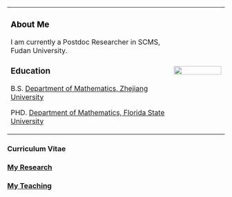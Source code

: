 
<table border="0">
  <tr>
    <td width="75%">
      <h3  style="color:black">
     About Me 
       </h3>
      <p>
 I am currently a Postdoc Researcher in SCMS, Fudan University.
     </p>
<h3>
  Education
</h3> 
<p>B.S. <a href="http://www.math.zju.edu.cn/">Department of Mathematics, Zhejiang University</a>
</p>
<p>
PHD. <a href="http://www.math.fsu.edu/">Department of Mathematics, Florida State University</a>
</p>
</td>
 
 <td width="25%">
      <img src="16_0315_(263).jpg" width="100%">    
    </td>
  </tr>
</table>

<h3>
Curriculum Vitae
</h3>
<h3>
<a href="research">My Research</a>
</h3>
<h3>
<a href="teaching">My Teaching</a>
</h3>


 
 

 


